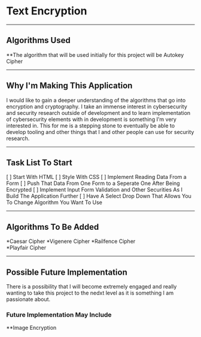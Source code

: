 # Text Encryption

---

## Algorithms Used

**The algorithm that will be used initially for this project will be Autokey Cipher 

---

## Why I'm Making This Application

I would like to gain a deeper understanding of the algorithms that go into encryption and cryptography. I take an immense interest in 
cybersecurity and security research outside of development and to learn implementation of cybersecurity elements with in development is 
something I'm very interested in. This for me is a stepping stone to eventually be able to develop tooling and other things that I and other people can use for security research.


---
## Task List To Start

[ ] Start With HTML
[ ] Style With CSS
[ ] Implement Reading Data From a Form 
[ ] Push That Data From One Form to a Seperate One After Being Encrypted
[ ] Implement Input Form Validation and Other Securities As I Build The Application Further
[ ] Have A Select Drop Down That Allows You To Change Algorithm You Want To Use


--- 

## Algorithms To Be Added
*Caesar Cipher 
*Vigenere Cipher 
*Railfence Cipher  
*Playfair Cipher 

---

## Possible Future Implementation

There is a possibility that I will become extremely engaged and really wanting to take this project to the nedxt level as it is something I am passionate about. 

### Future Implementation May Include

**Image Encryption 
